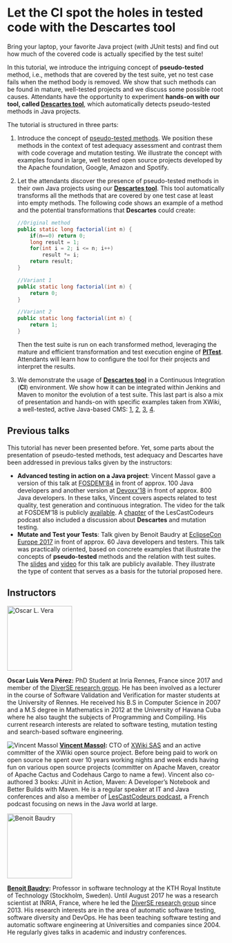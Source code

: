 
# Let the CI spot the holes in tested code with the Descartes tool

Bring your laptop, your favorite Java project (with JUnit tests) and find out how much of the covered code is actually specified by the test suite!

In this tutorial, we introduce the intriguing concept of **pseudo-tested** method, i.e., methods that are covered by the test suite, yet no test case fails when the method body is removed. We show that such methods can be found in mature, well-tested projects and we discuss some possible root causes. Attendants have the opportunity to experiment **hands-on with our tool, called [Descartes tool](httsp://github.com/STAMP-project/pitest-descartes)**, which automatically detects pseudo-tested methods in Java projects.

The tutorial is structured in three  parts:
1. Introduce the concept of [pseudo-tested methods](https://arxiv.org/pdf/1611.07163.pdf). We position these methods in the  context of test adequacy assessment and contrast them  with code coverage and mutation testing. We illustrate the concept with  examples found in large, well tested open source projects developed by the Apache foundation, Google,  Amazon and Spotify. 
2. Let the attendants discover the presence of pseudo-tested methods in their own Java projects using our [**Descartes tool**](httsp://github.com/STAMP-project/pitest-descartes). This tool automatically transforms all the methods that are covered by one test case at least into empty methods.  The following code shows an example of a method and the potential transformations that **Descartes** could create:

    ```Java
    //Original method
    public static long factorial(int n) {
        if(n==0) return 0;
        long result = 1;
        for(int i = 2; i <= n; i++)
            result *= i;
        return result;
    }

    //Variant 1
    public static long factorial(int n) {
        return 0;
    }

    //Variant 2
    public static long factorial(int n) {
        return 1;
    }
    ```
    Then the test suite is run on each transformed method, leveraging the mature and efficient transformation and test execution engine of [**PITest**](http://pitest.org/). Attendants will learn how to configure the tool for their projects and interpret the results.
3. We demonstrate the usage of  [**Descartes tool**](httsp://github.com/STAMP-project/pitest-descartes) in a Continuous Integration (**CI**) environment. We show how it can be integrated within Jenkins and Maven to monitor the evolution of a test suite. This last part is also a mix of presentation and hands-on with specific examples taken from XWiki, a well-tested, active Java-based CMS: [1](https://github.com/xwiki/xwiki-commons/blob/master/pom.xml#L120), [2](https://github.com/xwiki/xwiki-commons/blob/master/pom.xml#L2083), [3](https://github.com/xwiki/xwiki-commons/blob/master/pom.xml#L2119), [4](http://ci.xwiki.org/job/xwiki-commons_pitest/).

## Previous talks

This tutorial has never been presented before. Yet, some parts about the presentation of pseudo-tested methods, test adequacy and Descartes have been addressed in previous talks given by the instructors:
* **Advanced testing in action on a Java project**: Vincent Massol gave a version of this talk at [FOSDEM'84](https://fosdem.org/2018/schedule/event/advanced_testing_java/) in front of approx. 100 Java developers and another version at [Devoxx'18](https://cfp.devoxx.fr/2018/talk/OCF-8843/Nouvelle_generation_de_tests_pour_projets_Java)  in front of approx. 800 Java developers. In these talks, Vincent covers aspects related to test quality, test generation and continuous integration. The video for the talk at FOSDEM’18 is publicly [available](http://mirror.onet.pl/pub/mirrors/video.fosdem.org/2018/H.2213/advanced_testing_java.webm). A [chapter](https://lescastcodeurs.com/2018/05/18/lcc-189-conferences-et-tests-par-mutation/) of the LesCastCodeurs podcast also included a discussion about **Descartes** and mutation testing. 
* **Mutate and Test your Tests**: Talk given by Benoit Baudry at [EclipseCon Europe 2017](https://www.eclipsecon.org/europe2017/session/mutate-and-test-your-tests) in front of approx. 60 Java developers and testers. This talk was practically oriented, based on concrete examples that illustrate the concepts of **pseudo-tested** methods and the relation with test suites. The [slides](https://www.slideshare.net/slideshow/embed_code/81650071) and [video](https://www.youtube.com/watch?v=rlfcGUDkSjQ&t=) for this talk are publicly available. They illustrate the type of content that serves as a basis for the tutorial proposed here.

## Instructors
<img src="http://ssbse18.irisa.fr/img/team/oscar.vera.jpg" alt="Oscar L. Vera" width="150" height="150" />

**Oscar Luis Vera Pérez:** PhD Student at Inria Rennes, France since 2017 and member of the [DiverSE research group](https://diverse.irisa.fr/). He has been involved as a lecturer in the course of Software Validation and Verification for master students at the University of Rennes. He received his B.S in Computer Science in 2007 and a M.S degree in Mathematics in 2012 at the University of Havana Cuba where he also taught the subjects of Programming and Compiling. His current research interests are related to software testing, mutation testing and search-based software engineering.

![Vincent Massol](https://forum.xwiki.org//user_avatar/discourse.xwiki.org/vmassol/150/6_1.png)
**[Vincent Massol](https://about.me/vmassol):** CTO of [XWiki SAS](https://www.xwiki.com/fr/) and an active committer of the XWiki open source project. Before being paid to work on open source he spent over 10 years working nights and week ends having fun on various open source projects (committer on Apache Maven, creator of Apache Cactus and Codehaus Cargo to name a few). Vincent also co-authored 3 books: JUnit in Action, Maven: A Developer’s Notebook and Better Builds with Maven. He is a regular speaker at IT and Java conferences and also a member of [LesCastCodeurs podcast](https://lescastcodeurs.com/), a French podcast focusing on news in the Java world at large.

<img src="http://people.rennes.inria.fr/Benoit.Baudry/pics/benoit-baudry-2014.png" alt="Benoit Baudry" width="150" height="150" />

**[Benoit Baudry](https://softwarediversity.eu/):** Professor in software technology at the KTH Royal Institute of Technology (Stockholm, Sweden). Until August 2017 he was a research scientist at INRIA, France, where he led the [DiverSE research group](https://diverse.irisa.fr/) since 2013. His research interests are in the area of automatic software testing, software diversity and DevOps. He has been teaching software testing and automatic software engineering at Universities and companies since 2004. He regularly gives talks in academic and industry conferences.


